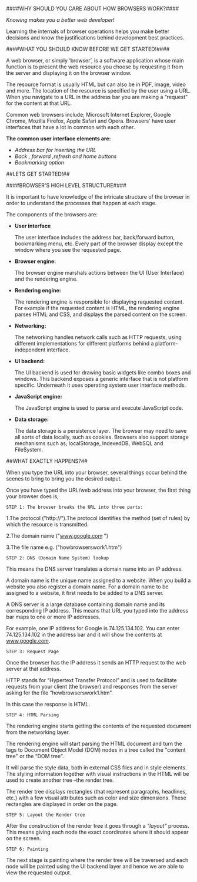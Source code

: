 ####WHY SHOULD YOU CARE ABOUT HOW BROWSERS WORK?####

  _Knowing makes you a better web developer!_

Learning the internals of browser operations helps you make better decisions and know the justifications behind development best practices.

####WHAT YOU SHOULD KNOW BEFORE WE GET STARTED!####

A web browser, or simply ‘browser’, is a software application whose main function is to present the web resource you choose by requesting it from the server and displaying it on the browser window.

The resource format is usually HTML but can also be in PDF, image, video and more. The location of the resource is specified by the user using a URL. When you navigate to a URL in the address bar you are making a “request” for the content at that URL.

Common web browsers include; Microsoft Internet Explorer, Google Chrome, Mozilla Firefox, Apple Safari and Opera. Browsers' have user interfaces that have a lot in common with each other.

**The common user interface elements are:**

 
- _Address bar for inserting the URL_
- _Back , forward ,refresh and home buttons_
- _Bookmarking option_


##LETS GET STARTED!##

####BROWSER'S HIGH LEVEL STRUCTURE####

It is important to have knowledge of the intricate structure of the browser in order to understand the processes that happen at each stage.

The components of the browsers are:

  - **User interface**

    The user interface includes the address bar, back/forward button, bookmarking menu, etc. Every part of the browser display except the window where you see the requested page.

  - **Browser engine:**

    The browser engine marshals actions between the UI (User Interface) and the rendering engine.

  - **Rendering engine:**

    The rendering engine is responsible for displaying requested content. For example if the requested content is HTML, the rendering engine parses HTML and CSS, and displays the parsed content on the screen.

  - **Networking:**

    The networking handles network calls such as HTTP requests, using different implementations for different platforms behind a platform-independent interface.

  - **UI backend:**

    The UI backend is used for drawing basic widgets like combo boxes and windows. This backend exposes a generic interface that is not platform specific. Underneath it uses operating system user interface methods.

  - **JavaScript engine:**

    The JavaScript engine is used to parse and execute JavaScript code.

  - **Data storage:**

    The data storage is a persistence layer. The browser may need to save all sorts of data locally, such as cookies. Browsers also support storage mechanisms such as; localStorage, IndexedDB, WebSQL and FileSystem.

##WHAT EXACTLY HAPPENS?##

When you type the URL into your browser, several things occur behind the scenes to bring to bring you the desired output.

Once you have typed the URL/web address into your browser, the first thing your browser does is;

    STEP 1: The browser breaks the URL into three parts:

1.The protocol ("http://").The protocol identifies the method (set of rules) by which the resource is transmitted.

2.The domain name ("www.google.com ")

3.The file name e.g. ("howbrowserswork1.htm")

    STEP 2: DNS (Domain Name System) lookup

This means the DNS server translates a domain name into an IP address.

A domain name is the unique name assigned to a website. When you build a website you also register a domain name. For a domain name to be assigned to a website, it first needs to be added to a DNS server.

A DNS server is a large database containing domain name and its corresponding IP address. This means that URL you typed into the address bar maps to one or more IP addresses.

For example, one IP address for Google is 74.125.134.102. You can enter 74.125.134.102 in the address bar and it will show the contents at www.google.com.

    STEP 3: Request Page

Once the browser has the IP address it sends an HTTP request to the web server at that address.

HTTP stands for “Hypertext Transfer Protocol” and is used to facilitate requests from your client (the browser) and responses from the server asking for the file “howbrowserswork1.htm”.

In this case the response is HTML.

    STEP 4: HTML Parsing

The rendering engine starts getting the contents of the requested document from the networking layer.

The rendering engine will start parsing the HTML document and turn the tags to Document Object Model (DOM) nodes in a tree called the "content tree" or the “DOM tree”.

It will parse the style data, both in external CSS files and in style elements. The styling information together with visual instructions in the HTML will be used to create another tree –the render tree.

The render tree displays rectangles (that represent paragraphs, headlines, etc.) with a few visual attributes such as color and size dimensions. These rectangles are displayed in order on the page.

    STEP 5: Layout the Render tree

After the construction of the render tree it goes through a _"layout"_ process. This means giving each node the exact coordinates where it should appear on the screen.

    STEP 6: Painting

The next stage is painting where the render tree will be traversed and each node will be painted using the UI backend layer and hence we are able to view the requested output.
